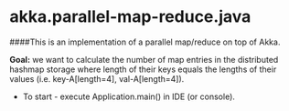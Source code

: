 # akka.parallel-map-reduce.java

####This is an implementation of a parallel map/reduce on top of Akka.


**Goal:** we want to calculate the number of map entries in the distributed hashmap storage where length of their keys equals the lengths of their values (i.e. key-A[length=4], val-A[length=4]).


- To start - execute Application.main() in IDE (or console).


       
